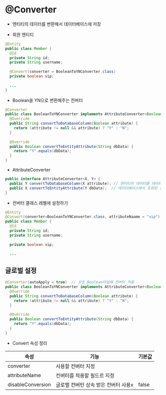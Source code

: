 # @Converter

* 엔티티의 데이터를 변환해서 데이터베이스에 저장

* 회원 엔티티
```JAVA
@Entity
public class Member {
  @Id
  private String id;
  private String username;
  
  @Convert(converter = BooleanToYNConverter.class)
  private boolean vip;
  
  ...
}
```

* Boolean을 YN으로 변환해주는 컨버터
```JAVA
@Converter
public class BooleanToYNConverter implements AttributeConverter<Boolean, String> {
  @Override
  public String convertToDatabaseColumn(Boolean attribute) {
    return (attribute != null && attribute) ? "Y" : "N";
  }
  
  @Override
  public Boolean convertToEntityAttribute(String dbData) {
    return "Y".equals(dbData);
  }
}
```

* AttributeConverter
```JAVA
public interface AttributeConverter<X, Y> {
  public Y convertToDatabaseColumn(X attribute); // 엔티티의 데이터를 데이터베이스 컬럼에 저장할 데이터로 변환
  public X convertToEntityAttribute(Y dbData);  // 데이터베이스에서 조회한 컬럼 데이터를 엔티티의 데이터로 변환
}
```

* 컨버터 클래스 레벨에 설정하기
```JAVA
@Entity
@Convert(converter=BooleanToYNConverter.class, attributeNaame = "vip")
public class Member {
  @Id
  private String id;
  private String username;
  
  private boolean vip;
  
  ...
```  
  
## 글로벌 설정
```JAVA
@Converter(autoApply = true)  // 모든 Boolean타입에 컨버터 적용
public class BooleanToYNConverter implements AttributeConverter<Boolean, String> {
  @Override
  public String convertToDatabaseColumn(Boolean attribute) {
    return (attribute != null && attribute) ? "Y" : "N";
  }
  
  @Override
  public Boolean convertToEntityAttribute(String dbData) {
    return "Y".equals(dbData);
  }
}
```

* Convert 속성 정리

| 속성 | 기능 | 기본값 |
|-----|-----|------|
| converter | 사용할 컨버터 지정 | |
| attributeName | 컨버터를 적용할 필드르 지정 | |
| disableConversion | 글로벌 컨버턴 상속 받은 컨버터 사용x | false |
